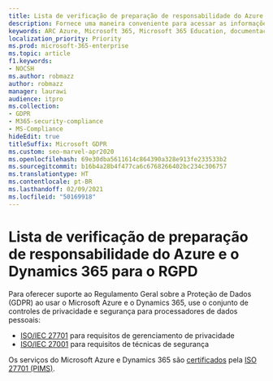 ```yaml
---
title: Lista de verificação de preparação de responsabilidade do Azure e o Dynamics 365 para o RGPD
description: Fornece uma maneira conveniente para acessar as informações de que talvez você precise para dar suporte ao RGPD ao usar o Microsoft Azure.
keywords: ARC Azure, Microsoft 365, Microsoft 365 Education, documentação do Microsoft 365, RGPD
localization_priority: Priority
ms.prod: microsoft-365-enterprise
ms.topic: article
f1.keywords:
- NOCSH
ms.author: robmazz
author: robmazz
manager: laurawi
audience: itpro
ms.collection:
- GDPR
- M365-security-compliance
- MS-Compliance
hideEdit: true
titleSuffix: Microsoft GDPR
ms.custom: seo-marvel-apr2020
ms.openlocfilehash: 69e30dba5611614c864390a328e913fe233533b2
ms.sourcegitcommit: b16b4a28b4f477ca6c6768266402bc234c306757
ms.translationtype: HT
ms.contentlocale: pt-BR
ms.lasthandoff: 02/09/2021
ms.locfileid: "50169918"
---
```

# <a name="azure-and-dynamics-365-accountability-readiness-checklist-for-the-gdpr"></a>Lista de verificação de preparação de responsabilidade do Azure e o Dynamics 365 para o RGPD

Para oferecer suporte ao Regulamento Geral sobre a Proteção de Dados (GDPR) ao usar o Microsoft Azure e o Dynamics 365, use o conjunto de controles de privacidade e segurança para processadores de dados pessoais:

- [ISO/IEC 27701](https://shop.bsigroup.com/ProductDetail?pid=000000000030351736) para requisitos de gerenciamento de privacidade
- [ISO/IEC 27001](https://shop.bsigroup.com/ProductDetail?pid=000000000030347472) para requisitos de técnicas de segurança

Os serviços do Microsoft Azure e Dynamics 365 são [certificados](https://servicetrust.microsoft.com/ViewPage/MSComplianceGuideV3?command=Download&downloadType=Document&downloadId=00af6c3e-7f3e-4e0d-8b0e-79f45ef2cef1&tab=7027ead0-3d6b-11e9-b9e1-290b1eb4cdeb&docTab=7027ead0-3d6b-11e9-b9e1-290b1eb4cdeb_ISO_Reports) pela [ISO 27701 (PIMS)](offering-iso-27701.md).

